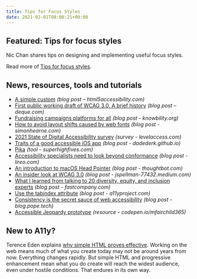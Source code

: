 ```yaml
---
title: Tips for Focus Styles
date: 2021-02-01T08:00:21+00:00
---
```


## Featured: Tips for focus styles

Nic Chan shares tips on designing and implementing useful focus styles.

Read more of [Tips for focus styles](https://www.nicchan.me/blog/tips-for-focus-styles/).

## News, resources, tools and tutorials

* [A simple custom](https://html5accessibility.com/stuff/2021/01/24/a-simple-custom/) _(blog post – html5accessibility.com)_
* [First public working draft of WCAG 3.0, A brief history](https://www.deque.com/blog/public-working-draft-wcag-3-history/) _(blog post – deque.com)_
* [Fundraising campaigns platforms for all](https://knowbility.org/blog/2021/accessible-campaigns-funding-platforms/) _(blog post - knowbility.org)_
* [How to avoid layout shifts caused by web fonts](https://simonhearne.com/2021/layout-shifts-webfonts/) _(blog post - simonhearne.com)_
* [2021 State of Digital Accessibility survey](https://www.levelaccess.com/sodar2021/) _(survey - levelaccess.com)_
* [Traits of a good accessible iOS app](https://dadederk.github.io/post/2021-01-21-01/) _(blog post - dadederk.github.io)_
* [Pika](https://superhighfives.com/pika) _(tool - superhighfives.com)_
* [Accessibility specialists need to look beyond conformance](https://www.lireo.com/accessibility-specialists-look-beyond-conformance/) _(blog post - lireo.com)_
* [An introduction to macOS Head Pointer](https://thoughtbot.com/blog/an-introduction-to-macos-head-pointer) _(blog post - thoughtbot.com)_
* [An insider look at WCAG 3.0](https://jspellman-77432.medium.com/an-insider-look-at-wcag-3-0-276e9b964a33) _(blog post - jspellman-77432.medium.com)_
* [What I learned from talking to 20 diversity, equity, and inclusion experts](https://www.fastcompany.com/90590890/what-i-learned-from-talking-to-20-diversity-equity-and-inclusion-experts) _(blog post - fastcompany.com)_
* [Use the tabindex attribute](https://www.a11yproject.com/posts/2021-01-28-how-to-use-the-tabindex-attribute/) _(blog post - a11yproject.com)_
* [Consistency is the secret sauce of web accessibility](https://blog.pope.tech/2021/01/21/consistency-is-the-secret-sauce-of-web-accessibility/) _(blog post - blog.pope.tech)_
* [Accessible Jeopardy prototype](https://codepen.io/mfairchild365/full/XWjLEve) _(resource - codepen.io/mfairchild365)_

## New to A11y?

Terence Eden explains [why simple HTML proves effective](https://shkspr.mobi/blog/2021/01/the-unreasonable-effectiveness-of-simple-html/). Working on the web means much of what you create today may not be around years from now. Everything changes rapidly. But simple HTML and progressive enhancement mean what you do create will reach the widest audience, even under hostile conditions. That endures in its own way.